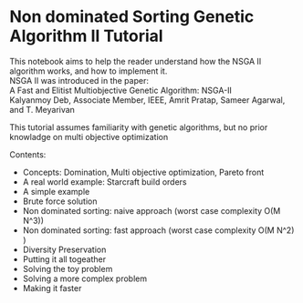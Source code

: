 # Non dominated Sorting Genetic Algorithm II Tutorial

This notebook aims to help the reader understand how the NSGA II algorithm works, and how to implement it. \
NSGA II was introduced in the paper: \
A Fast and Elitist Multiobjective Genetic Algorithm: NSGA-II  \
Kalyanmoy Deb, Associate Member, IEEE, Amrit Pratap, Sameer Agarwal, and T. Meyarivan

This tutorial assumes familiarity with genetic algorithms, but no prior knowladge on multi objective optimization

Contents:
- Concepts: Domination, Multi objective optimization, Pareto front
- A real world example: Starcraft build orders
- A simple example
- Brute force solution
- Non dominated sorting: naive approach (worst case complexity O(M N^3))
- Non dominated sorting: fast approach (worst case complexity O(M N^2) )
- Diversity Preservation
- Putting it all togeather
- Solving the toy problem
- Solving a more complex problem
- Making it faster
